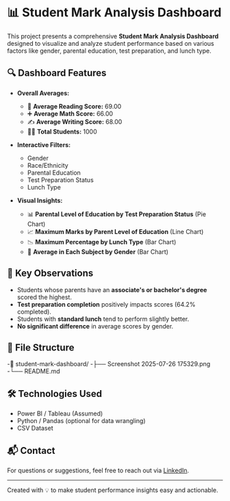 # 📊 Student Mark Analysis Dashboard

This project presents a comprehensive **Student Mark Analysis Dashboard** designed to visualize and analyze student performance based on various factors like gender, parental education, test preparation, and lunch type.

## 🔍 Dashboard Features

- **Overall Averages:**
  - 📖 **Average Reading Score:** 69.00
  - ➕ **Average Math Score:** 66.00
  - ✍️ **Average Writing Score:** 68.00
  - 👨‍🎓 **Total Students:** 1000

- **Interactive Filters:**
  - Gender
  - Race/Ethnicity
  - Parental Education
  - Test Preparation Status
  - Lunch Type

- **Visual Insights:**
  - 📊 **Parental Level of Education by Test Preparation Status** (Pie Chart)
  - 📈 **Maximum Marks by Parent Level of Education** (Line Chart)
  - 📉 **Maximum Percentage by Lunch Type** (Bar Chart)
  - 📘 **Average in Each Subject by Gender** (Bar Chart)

## 📌 Key Observations

- Students whose parents have an **associate's or bachelor's degree** scored the highest.
- **Test preparation completion** positively impacts scores (64.2% completed).
- Students with **standard lunch** tend to perform slightly better.
- **No significant difference** in average scores by gender.



## 📁 File Structure
-📁 student-mark-dashboard/
-├── Screenshot 2025-07-26 175329.png
-└── README.md


## 🛠️ Technologies Used

- Power BI / Tableau (Assumed)
- Python / Pandas (optional for data wrangling)
- CSV Dataset

## 📬 Contact

For questions or suggestions, feel free to reach out via [LinkedIn](https://www.linkedin.com/in/savitha-l-18a750282/).

---
Created with 💡 to make student performance insights easy and actionable.

